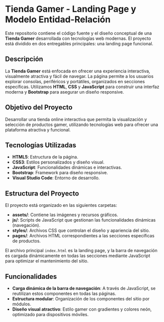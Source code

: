 # Tienda Gamer - Landing Page y Modelo Entidad-Relación

Este repositorio contiene el código fuente y el diseño conceptual de una **Tienda Gamer** desarrollada con tecnologías web modernas. El proyecto está dividido en dos entregables principales: una landing page funcional.

## Descripción

La **Tienda Gamer** está enfocada en ofrecer una experiencia interactiva, visualmente atractiva y fácil de navegar. La página permite a los usuarios explorar consolas, periféricos y portátiles, organizados en secciones específicas. Utilizamos **HTML**, **CSS** y **JavaScript** para construir una interfaz moderna y **Bootstrap** para asegurar un diseño responsive.

## Objetivo del Proyecto

Desarrollar una tienda online interactiva que permita la visualización y selección de productos gamer, utilizando tecnologías web para ofrecer una plataforma atractiva y funcional.

## Tecnologías Utilizadas

- **HTML5**: Estructura de la página.
- **CSS3**: Estilos personalizados y diseño visual.
- **JavaScript**: Funcionalidades dinámicas e interactivas.
- **Bootstrap**: Framework para diseño responsive.
- **Visual Studio Code**: Entorno de desarrollo.

## Estructura del Proyecto

El proyecto está organizado en las siguientes carpetas:

- **assets/**: Contiene las imágenes y recursos gráficos.
- **js/**: Scripts de JavaScript que gestionan las funcionalidades dinámicas (navegación).
- **styles/**: Archivos CSS que controlan el diseño y apariencia del sitio.
- **pages/**: Archivos HTML correspondientes a las secciones específicas de productos.

El archivo principal `index.html` es la landing page, y la barra de navegación es cargada dinámicamente en todas las secciones mediante JavaScript para optimizar el mantenimiento del sitio.

## Funcionalidades

- **Carga dinámica de la barra de navegación**: A través de JavaScript, se reutilizan estos componentes en todas las páginas.
- **Estructura modular**: Organización de los componentes del sitio por módulos.
- **Diseño visual atractivo**: Estilo gamer con gradientes y colores neón, optimizado para dispositivos móviles.
